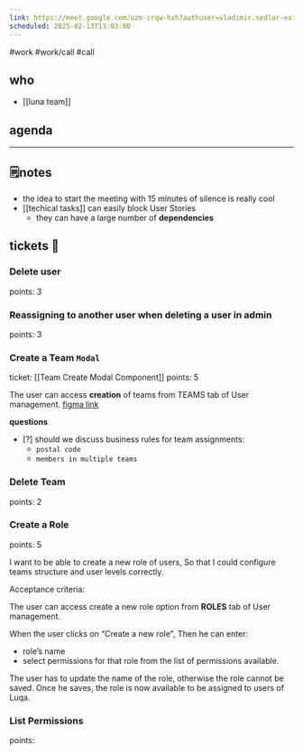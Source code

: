 ```yaml
---
link: https://meet.google.com/ozm-crqw-hxh?authuser=vladimir.sedlar-ext@aviv-group.com
scheduled: 2025-02-13T13:03:00
---
```

#work #work/call #call
## who
- [[luna team]]
## agenda

---
## 🗒notes

- the idea to start the meeting with 15 minutes of silence is really cool
- [[techical tasks]] can easily block User Stories 
	- they can have a large number of **dependencies**

## tickets 🎫

### **Delete** user
points: 3
### **Reassigning** to another user when deleting a user in admin
points: 3

### Create a **Team** `Modal`
ticket: [[Team Create Modal Component]]
points: 5

The user can access **creation** of teams from TEAMS tab of User management.
[figma link](https://www.figma.com/design/adnxuwYgX04UHGq6KtxmK4/Seller-Lead-CRM?node-id=242-72537&p=f&t=y9Z4rGIQhwjepIRC-0 )

**questions**
 - [?] should we discuss business rules for team assignments: 
	 - `postal code`
	 - `members in multiple teams`

### **Delete** Team
points: 2

### **Create a Role**
points: 5

I want to be able to create a new role of users, 
So that I could configure teams structure and user levels correctly.

Acceptance criteria:

The user can access create a new role option from **ROLES** tab of User management.

When the user clicks on “Create a new role", 
Then he can enter:
- role’s name
- select permissions for that role from the list of permissions available.

The user has to update the name of the role, otherwise the role cannot be saved.
Once he saves, the role is now available to be assigned to users of Luqa.

### List Permissions
points: 
